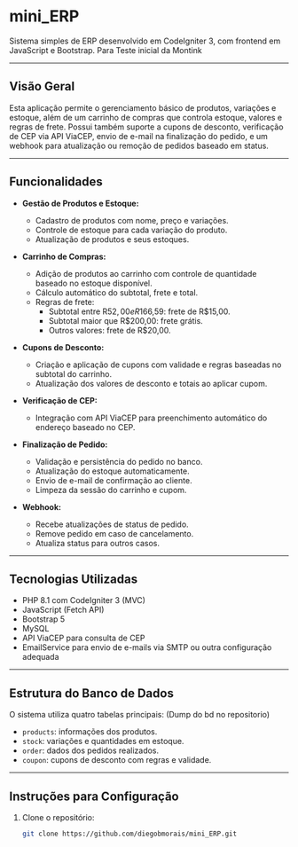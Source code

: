 # mini_ERP

Sistema simples de ERP desenvolvido em CodeIgniter 3, com frontend em JavaScript e Bootstrap. Para Teste inicial da Montink

---

## Visão Geral

Esta aplicação permite o gerenciamento básico de produtos, variações e estoque, além de um carrinho de compras que controla estoque, valores e regras de frete. Possui também suporte a cupons de desconto, verificação de CEP via API ViaCEP, envio de e-mail na finalização do pedido, e um webhook para atualização ou remoção de pedidos baseado em status.

---

## Funcionalidades

- **Gestão de Produtos e Estoque:**
  - Cadastro de produtos com nome, preço e variações.
  - Controle de estoque para cada variação do produto.
  - Atualização de produtos e seus estoques.

- **Carrinho de Compras:**
  - Adição de produtos ao carrinho com controle de quantidade baseado no estoque disponível.
  - Cálculo automático do subtotal, frete e total.
  - Regras de frete:
    - Subtotal entre R$52,00 e R$166,59: frete de R$15,00.
    - Subtotal maior que R$200,00: frete grátis.
    - Outros valores: frete de R$20,00.

- **Cupons de Desconto:**
  - Criação e aplicação de cupons com validade e regras baseadas no subtotal do carrinho.
  - Atualização dos valores de desconto e totais ao aplicar cupom.

- **Verificação de CEP:**
  - Integração com API ViaCEP para preenchimento automático do endereço baseado no CEP.

- **Finalização de Pedido:**
  - Validação e persistência do pedido no banco.
  - Atualização do estoque automaticamente.
  - Envio de e-mail de confirmação ao cliente.
  - Limpeza da sessão do carrinho e cupom.

- **Webhook:**
  - Recebe atualizações de status de pedido.
  - Remove pedido em caso de cancelamento.
  - Atualiza status para outros casos.

---

## Tecnologias Utilizadas

- PHP 8.1 com CodeIgniter 3 (MVC)
- JavaScript (Fetch API)
- Bootstrap 5
- MySQL
- API ViaCEP para consulta de CEP
- EmailService para envio de e-mails via SMTP ou outra configuração adequada

---

## Estrutura do Banco de Dados

O sistema utiliza quatro tabelas principais: (Dump do bd no repositorio)

- `products`: informações dos produtos.
- `stock`: variações e quantidades em estoque.
- `order`: dados dos pedidos realizados.
- `coupon`: cupons de desconto com regras e validade.

---

## Instruções para Configuração

1. Clone o repositório:

   ```bash
   git clone https://github.com/diegobmorais/mini_ERP.git
  

